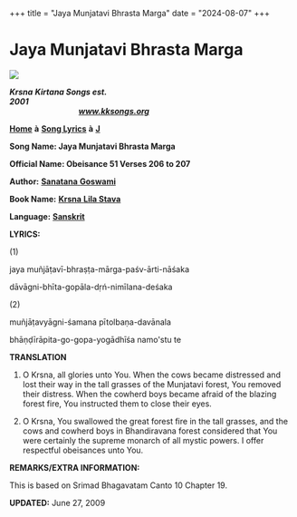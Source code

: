 +++
title = "Jaya Munjatavi Bhrasta Marga"
date = "2024-08-07"
+++

# Jaya Munjatavi Bhrasta Marga
**[![](http://kksongs.org/image_files/image002.jpg)](http://kksongs.org/)**

**_Krsna_** **_Kirtana Songs est. 2001_**                                                                                                                                                      **_www.kksongs.org_**

**[Home](http://kksongs.org/)** **à** **[Song Lyrics](http://kksongs.org/lyrics.html)** **à** **[J](http://kksongs.org/songs/song_j.html)**

**Song Name: Jaya Munjatavi Bhrasta Marga**

**Official Name: Obeisance 51 Verses 206 to 207**

**Author:** [**Sanatana** **Goswami**](http://kksongs.org/authors/list/sanatana_g.html)

**Book Name:** [**Krsna** **Lila Stava**](http://kksongs.org/authors/krsnalilastava.html)

**Language:** [**Sanskrit**](http://kksongs.org/language/list/sanskrit.html)

**LYRICS:**

(1)

jaya muñjāṭavī\-bhraṣṭa-mārga\-paśv\-ārti\-nāśaka

dāvāgni\-bhīta\-gopāla\-dṛń-nimīlana\-deśaka

(2)

muñjāṭavyāgni\-śamana pītolbaṇa-davānala

bhāṇḍīrāpita\-go-gopa\-yogādhīśa namo'stu te

**TRANSLATION**

1) O Krsna, all glories unto You. When the cows became distressed and lost their way in the tall grasses of the Munjatavi forest, You removed their distress. When the cowherd boys became afraid of the blazing forest fire, You instructed them to close their eyes.

2) O Krsna, You swallowed the great forest fire in the tall grasses, and the cows and cowherd boys in Bhandiravana forest considered that You were certainly the supreme monarch of all mystic powers. I offer respectful obeisances unto You.

**REMARKS/EXTRA INFORMATION:**

This is based on Srimad Bhagavatam Canto 10 Chapter 19.

**UPDATED:** June 27, 2009